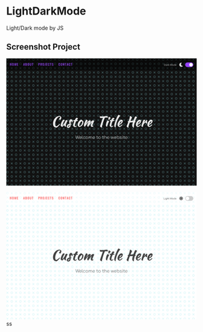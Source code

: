 # LightDarkMode
Light/Dark mode by  JS

## Screenshot Project
![](img/Screenshot-Dark-Mode.png)

![](img/Screenshot-Light-Mode.png)ss